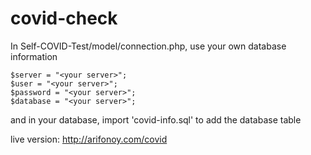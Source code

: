 # covid-check
In Self-COVID-Test/model/connection.php, use your own database information

	$server = "<your server>";
	$user = "<your server>";
	$password = "<your server>";
	$database = "<your server>";
  
  and in your database, import 'covid-info.sql' to add the database table


live version: http://arifonoy.com/covid
